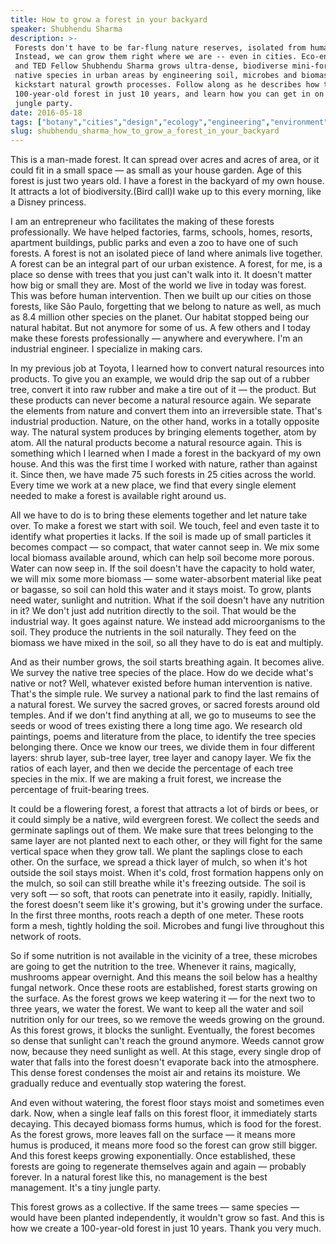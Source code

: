 ```yaml
---
title: How to grow a forest in your backyard
speaker: Shubhendu Sharma
description: >-
 Forests don't have to be far-flung nature reserves, isolated from human life.
 Instead, we can grow them right where we are -- even in cities. Eco-entrepreneur
 and TED Fellow Shubhendu Sharma grows ultra-dense, biodiverse mini-forests of
 native species in urban areas by engineering soil, microbes and biomass to
 kickstart natural growth processes. Follow along as he describes how to grow a
 100-year-old forest in just 10 years, and learn how you can get in on this tiny
 jungle party.
date: 2016-05-18
tags: ["botany","cities","design","ecology","engineering","environment","future","green","garden","microbes","microbiology","natural-resources","nature","science","plants","entrepreneur","sustainability","ted-fellows","trees","urban-planning","global-development","india","fungi"]
slug: shubhendu_sharma_how_to_grow_a_forest_in_your_backyard
---
```


This is a man-made forest. It can spread over acres and acres of area, or it could fit in
a small space — as small as your house garden. Age of this forest is just two years old. I
have a forest in the backyard of my own house. It attracts a lot of biodiversity.(Bird
call)I wake up to this every morning, like a Disney princess.

I am an entrepreneur who facilitates the making of these forests professionally. We have
helped factories, farms, schools, homes, resorts, apartment buildings, public parks and
even a zoo to have one of such forests. A forest is not an isolated piece of land where
animals live together. A forest can be an integral part of our urban existence. A forest,
for me, is a place so dense with trees that you just can't walk into it. It doesn't matter
how big or small they are. Most of the world we live in today was forest. This was before
human intervention. Then we built up our cities on those forests, like São Paulo,
forgetting that we belong to nature as well, as much as 8.4 million other species on the
planet. Our habitat stopped being our natural habitat. But not anymore for some of us. A
few others and I today make these forests professionally — anywhere and everywhere. I'm an
industrial engineer. I specialize in making cars.

In my previous job at Toyota, I learned how to convert natural resources into products. To
give you an example, we would drip the sap out of a rubber tree, convert it into raw
rubber and make a tire out of it — the product. But these products can never become a
natural resource again. We separate the elements from nature and convert them into an
irreversible state. That's industrial production. Nature, on the other hand, works in a
totally opposite way. The natural system produces by bringing elements together, atom by
atom. All the natural products become a natural resource again. This is something which I
learned when I made a forest in the backyard of my own house. And this was the first time
I worked with nature, rather than against it. Since then, we have made 75 such forests in
25 cities across the world. Every time we work at a new place, we find that every single
element needed to make a forest is available right around us.

All we have to do is to bring these elements together and let nature take over. To make a
forest we start with soil. We touch, feel and even taste it to identify what properties it
lacks. If the soil is made up of small particles it becomes compact — so compact, that
water cannot seep in. We mix some local biomass available around, which can help soil
become more porous. Water can now seep in. If the soil doesn't have the capacity to hold
water, we will mix some more biomass — some water-absorbent material like peat or bagasse,
so soil can hold this water and it stays moist. To grow, plants need water, sunlight and
nutrition. What if the soil doesn't have any nutrition in it? We don't just add nutrition
directly to the soil. That would be the industrial way. It goes against nature. We instead
add microorganisms to the soil. They produce the nutrients in the soil naturally. They
feed on the biomass we have mixed in the soil, so all they have to do is eat and
multiply.

And as their number grows, the soil starts breathing again. It becomes alive. We survey the
native tree species of the place. How do we decide what's native or not? Well, whatever
existed before human intervention is native. That's the simple rule. We survey a national
park to find the last remains of a natural forest. We survey the sacred groves, or sacred
forests around old temples. And if we don't find anything at all, we go to museums to see
the seeds or wood of trees existing there a long time ago. We research old paintings,
poems and literature from the place, to identify the tree species belonging there. Once we
know our trees, we divide them in four different layers: shrub layer, sub-tree layer, tree
layer and canopy layer. We fix the ratios of each layer, and then we decide the percentage
of each tree species in the mix. If we are making a fruit forest, we increase the
percentage of fruit-bearing trees.

It could be a flowering forest, a forest that attracts a lot of birds or bees, or it could
simply be a native, wild evergreen forest. We collect the seeds and germinate saplings out
of them. We make sure that trees belonging to the same layer are not planted next to each
other, or they will fight for the same vertical space when they grow tall. We plant the
saplings close to each other. On the surface, we spread a thick layer of mulch, so when
it's hot outside the soil stays moist. When it's cold, frost formation happens only on the
mulch, so soil can still breathe while it's freezing outside. The soil is very soft — so
soft, that roots can penetrate into it easily, rapidly. Initially, the forest doesn't seem
like it's growing, but it's growing under the surface. In the first three months, roots
reach a depth of one meter. These roots form a mesh, tightly holding the soil. Microbes
and fungi live throughout this network of roots.

So if some nutrition is not available in the vicinity of a tree, these microbes are going
to get the nutrition to the tree. Whenever it rains, magically, mushrooms appear
overnight. And this means the soil below has a healthy fungal network. Once these roots are
established, forest starts growing on the surface. As the forest grows we keep watering it
— for the next two to three years, we water the forest. We want to keep all the water and
soil nutrition only for our trees, so we remove the weeds growing on the ground. As this
forest grows, it blocks the sunlight. Eventually, the forest becomes so dense that
sunlight can't reach the ground anymore. Weeds cannot grow now, because they need sunlight
as well. At this stage, every single drop of water that falls into the forest doesn't
evaporate back into the atmosphere. This dense forest condenses the moist air and retains
its moisture. We gradually reduce and eventually stop watering the forest.

And even without watering, the forest floor stays moist and sometimes even dark. Now, when
a single leaf falls on this forest floor, it immediately starts decaying. This decayed
biomass forms humus, which is food for the forest. As the forest grows, more leaves fall
on the surface — it means more humus is produced, it means more food so the forest can
grow still bigger. And this forest keeps growing exponentially. Once established, these
forests are going to regenerate themselves again and again — probably forever. In a
natural forest like this, no management is the best management. It's a tiny jungle
party.

This forest grows as a collective. If the same trees — same species — would have been
planted independently, it wouldn't grow so fast. And this is how we create a 100-year-old
forest in just 10 years. Thank you very much.

<!--
ad_duration=3.33
comment_count=76
event="TED@BCG Paris"
external_start_time=0
intro_duration=11.82
is_subtitle_required="False"
is_talk_featured="True"
language="en"
language_swap="False"
native_language="en"
number_of_related_talks=6
number_of_speakers=1
number_of_subtitled_videos=37
number_of_tags=23
number_of_talk_download_languages=37
number_of_talk_more_resources=0
number_of_talk_recommendations=0
number_of_talks_take_actions=0
post_ad_duration=0.83
published_timestamp="2016-07-14 14:42:42"
recording_date="2016-05-18"
speaker_description="Eco-entrepreneur"
speaker_is_published=1
speaker_name="Shubhendu Sharma"
talk_name="How to grow a forest in your backyard"
talks_tags=["botany","cities","design","ecology","engineering","environment","future","green","garden","microbes","microbiology","natural-resources","nature","science","plants","entrepreneur","sustainability","ted-fellows","trees","urban-planning","global-development","india","fungi"]
url_audio="https://download.ted.com/talks/ShubhenduSharma_2016S.mp3?apikey=acme-roadrunner"
url_photo_speaker="https://pe.tedcdn.com/images/ted/21824b0263608d54ffefcf890f224ca7e8cd6d77_254x191.jpg"
url_photo_talk="https://s3.amazonaws.com/talkstar-photos/uploads/b262d602-7abe-4e7a-bd3c-a3c54303f982/ShubhenduSharma_2016S-embed.jpg"
url_webpage="https://www.ted.com/talks/shubhendu_sharma_how_to_grow_a_forest_in_your_backyard"
video_type_name="TED Institute Talk"
-->